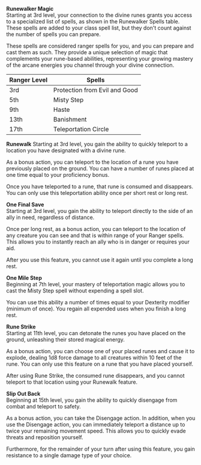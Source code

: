 **Runewalker Magic**  
Starting at 3rd level, your connection to the divine runes grants you access to a specialized list of spells, as shown in the Runewalker Spells table. These spells are added to your class spell list, but they don't count against the number of spells you can prepare.

These spells are considered ranger spells for you, and you can prepare and cast them as such. They provide a unique selection of magic that complements your rune-based abilities, representing your growing mastery of the arcane energies you channel through your divine connection.

| Ranger Level | Spells                        |
| ------------ | ----------------------------- |
| 3rd          | Protection from Evil and Good |
| 5th          | Misty Step                    |
| 9th          | Haste                         |
| 13th         | Banishment                    |
| 17th         | Teleportation Circle          |

**Runewalk**
Starting at 3rd level, you gain the ability to quickly teleport to a location you have designated with a divine rune.

As a bonus action, you can teleport to the location of a rune you have previously placed on the ground. You can have a number of runes placed at one time equal to your proficiency bonus.

Once you have teleported to a rune, that rune is consumed and disappears. You can only use this teleportation ability once per short rest or long rest.

**One Final Save**  
Starting at 3rd level, you gain the ability to teleport directly to the side of an ally in need, regardless of distance.

Once per long rest, as a bonus action, you can teleport to the location of any creature you can see and that is within range of your Ranger spells. This allows you to instantly reach an ally who is in danger or requires your aid.

After you use this feature, you cannot use it again until you complete a long rest.

**One Mile Step**  
Beginning at 7th level, your mastery of teleportation magic allows you to cast the Misty Step spell without expending a spell slot.

You can use this ability a number of times equal to your Dexterity modifier (minimum of once). You regain all expended uses when you finish a long rest.

**Rune Strike**  
Starting at 11th level, you can detonate the runes you have placed on the ground, unleashing their stored magical energy.

As a bonus action, you can choose one of your placed runes and cause it to explode, dealing 1d8 force damage to all creatures within 10 feet of the rune. You can only use this feature on a rune that you have placed yourself.

After using Rune Strike, the consumed rune disappears, and you cannot teleport to that location using your Runewalk feature.

**Slip Out Back**  
Beginning at 15th level, you gain the ability to quickly disengage from combat and teleport to safety.

As a bonus action, you can take the Disengage action. In addition, when you use the Disengage action, you can immediately teleport a distance up to twice your remaining movement speed. This allows you to quickly evade threats and reposition yourself.

Furthermore, for the remainder of your turn after using this feature, you gain resistance to a single damage type of your choice.